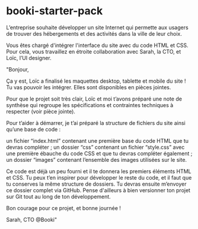 # booki-starter-pack

L’entreprise souhaite développer un site Internet qui permette aux usagers de trouver des hébergements et des activités dans la ville de leur choix.

Vous êtes chargé d'intégrer l'interface du site avec du code HTML et CSS. Pour cela, vous travaillez en étroite collaboration avec Sarah, la CTO, et Loïc, l’UI designer. 

"Bonjour,

Ça y est, Loïc a finalisé les maquettes desktop, tablette et mobile du site ! Tu vas pouvoir les intégrer. Elles sont disponibles en pièces jointes. 

Pour que le projet soit très clair, Loïc et moi t’avons préparé une note de synthèse qui regroupe les spécifications et contraintes techniques à respecter (voir pièce jointe).

Pour t’aider à démarrer, je t’ai préparé la structure de fichiers du site ainsi qu’une base de code : 

un fichier “index.html” contenant une première base du code HTML que tu devras compléter ;
un dossier “css” contenant un fichier “style.css” avec une première ébauche du code CSS et que tu devras compléter également ;
un dossier “images” contenant l’ensemble des images utilisées sur le site.
 

Ce code est déjà un peu fourni et il te donnera les premiers éléments HTML et CSS. Tu peux t’en inspirer pour développer le reste du code, et il faut que tu conserves la même structure de dossiers. Tu devras ensuite m’envoyer ce dossier complet via GitHub. Pense d'ailleurs à bien versionner ton projet sur Git tout au long de ton développement.

Bon courage pour ce projet, et bonne journée !

Sarah, CTO @Booki"
